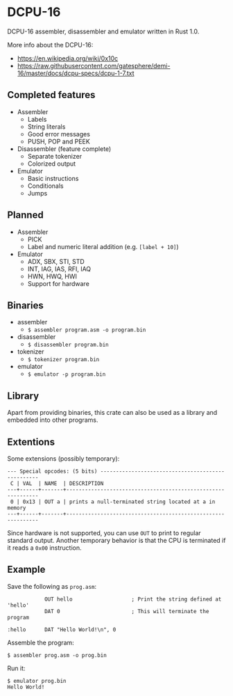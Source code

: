 # DCPU-16

DCPU-16 assembler, disassembler and emulator written in Rust 1.0.

More info about the DCPU-16:

* https://en.wikipedia.org/wiki/0x10c
* https://raw.githubusercontent.com/gatesphere/demi-16/master/docs/dcpu-specs/dcpu-1-7.txt

## Completed features

* Assembler
  * Labels
  * String literals
  * Good error messages
  * PUSH, POP and PEEK
* Disassembler (feature complete)
  * Separate tokenizer
  * Colorized output
* Emulator
  * Basic instructions
  * Conditionals
  * Jumps

## Planned

* Assembler
  * PICK
  * Label and numeric literal addition (e.g. `[label + 10]`)
* Emulator
  * ADX, SBX, STI, STD
  * INT, IAG, IAS, RFI, IAQ
  * HWN, HWQ, HWI
  * Support for hardware

## Binaries

* assembler
  * `$ assembler program.asm -o program.bin`
* disassembler
  * `$ disassembler program.bin`
* tokenizer
  * `$ tokenizer program.bin`
* emulator
  * `$ emulator -p program.bin`

## Library

Apart from providing binaries, this crate can also be used as a library and embedded into other programs.

## Extentions

Some extensions (possibly temporary):

    --- Special opcodes: (5 bits) --------------------------------------------------
     C | VAL  | NAME  | DESCRIPTION
    ---+------+-------+-------------------------------------------------------------
     0 | 0x13 | OUT a | prints a null-terminated string located at a in memory
    ---+------+-------+-------------------------------------------------------------
    
Since hardware is not supported, you can use `OUT` to print to regular standard output. Another temporary behavior is that the CPU is terminated if it reads a `0x00` instruction.

## Example

Save the following as `prog.asm`:

                OUT hello                   ; Print the string defined at 'hello'
                DAT 0                       ; This will terminate the program    
               
    :hello      DAT "Hello World!\n", 0
    
Assemble the program:

    $ assembler prog.asm -o prog.bin
    
Run it:

    $ emulator prog.bin
    Hello World!
